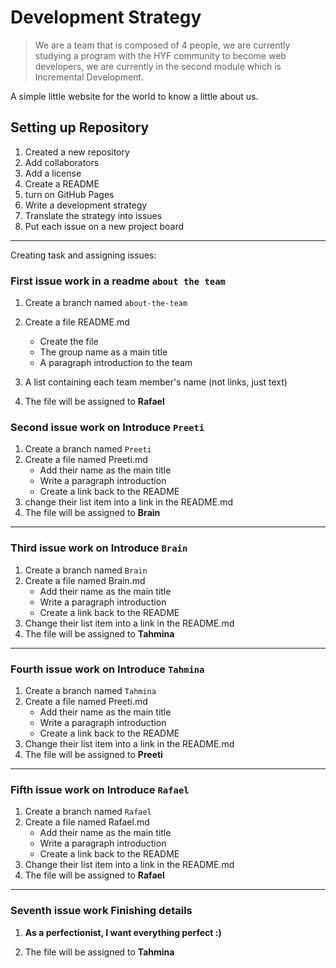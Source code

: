 # Development Strategy

> We are a team that is composed of 4 people, we are currently studying a program with the HYF community to become web developers, we are currently in the second module which is Incremental Development.

A simple little website for the world to know a little about us.

## Setting up Repository

1. Created a new repository
1. Add collaborators
1. Add a license
1. Create a README
1. turn on GitHub Pages
1. Write a development strategy
1. Translate the strategy into issues
1. Put each issue on a new project board

---

Creating task and assigning issues:

### First issue work in a readme `about the team`

1. Create a branch named `about-the-team`
2. Create a file README.md
   - Create the file
   - The group name as a main title
   - A paragraph introduction to the team
3. A list containing each team member's name (not links, just text)

4. The file will be assigned to **Rafael**

### Second issue work on Introduce `Preeti`

1. Create a branch named `Preeti`
2. Create a file named Preeti.md
   - Add their name as the main title
   - Write a paragraph introduction
   - Create a link back to the README
3. change their list item into a link in the README.md
4. The file will be assigned to **Brain**

---

### Third issue work on Introduce `Brain`

1. Create a branch named `Brain`
2. Create a file named Brain.md
   - Add their name as the main title
   - Write a paragraph introduction
   - Create a link back to the README
3. Change their list item into a link in the README.md
4. The file will be assigned to **Tahmina**

---

### Fourth issue work on Introduce `Tahmina`

1. Create a branch named `Tahmina`
2. Create a file named Preeti.md
   - Add their name as the main title
   - Write a paragraph introduction
   - Create a link back to the README
3. Change their list item into a link in the README.md
4. The file will be assigned to **Preeti**

---

### Fifth issue work on Introduce `Rafael`

1. Create a branch named `Rafael`
2. Create a file named Rafael.md
   - Add their name as the main title
   - Write a paragraph introduction
   - Create a link back to the README
3. Change their list item into a link in the README.md
4. The file will be assigned to **Rafael**

---

### Seventh issue work Finishing details

1. **As a perfectionist, I want everything perfect :)**

2. The file will be assigned to **Tahmina**
